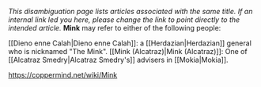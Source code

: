 *This disambiguation page lists articles associated with the same title.  If an internal link led you here, please change the link to point directly to the intended article.*
**Mink** may refer to either of the following people:

[[Dieno enne Calah\|Dieno enne Calah]]: a [[Herdazian\|Herdazian]] general who is nicknamed "The Mink".
[[Mink (Alcatraz)\|Mink (Alcatraz)]]: One of [[Alcatraz Smedry\|Alcatraz Smedry's]] advisers in [[Mokia\|Mokia]].


https://coppermind.net/wiki/Mink